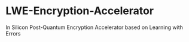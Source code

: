 # LWE-Encryption-Accelerator
In Silicon Post-Quantum Encryption Accelerator based on Learning with Errors
